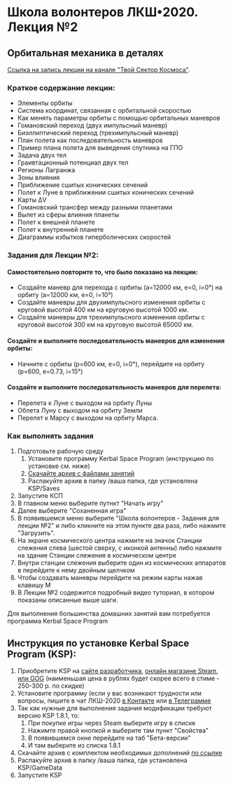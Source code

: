 # Школа волонтеров ЛКШ•2020. Лекция №2
## Орбитальная механика в деталях

[Ссылка на запись лекции на канале "Твой Сектор Космоса"](https://www.youtube.com/watch?v=CM8A39ABGeU).

### Краткое содержание лекции:
* Элементы орбиты
* Система координат, связанная с орбитальной скоростью
* Как менять параметры орбиты с помощью орбитальных маневров
* Гомановский переход (двух импульсный маневр)
* Биэллиптический переход (трехимпульсный маневр)
* План полета как последовательность маневров
* Пример плана полета для выведения спутника на ГПО
* Задача двух тел
* Граивтационный потенциал двух тел
* Регионы Лагранжа
* Зоны влияния
* Приближение сшитых конических сечений
* Полет к Луне в приближении сшитых конических сечений
* Карты ΔV
* Гомановский трансфер между разными планетами
* Вылет из сферы влияния планеты
* Полет к внешней планете
* Полет к внутренней планете
* Диаграммы избытков гиперболических скоростей

### Задания для Лекции №2:

#### Самостоятельно повторите то, что было показано на лекции:
* Создайте маневр для перехода с орбиты (a=12000 км, e=0, i=0°) на орбиту (a=12000 км, e=0, i=10°)
* Создайте маневры для двухимпульсного изменения орбиты с круговой высотой 400 км на круговую высотой 1000 км.
* Создайте маневры для трехимпульсного изменения орбиты с круговой высотой 300 км на круговую высотой 65000 км.

#### Создайте и выполните последовательность маневров для изменения орбиты:
* Начните с орбиты (p=600 км, e=0, i=0°), перейдите на орбиту (p=600, e=0.73, i=15°)

#### Создайте и выполните последовательность маневров для перелета:
* Перелета к Луне с выходом на орбиту Луны
* Облета Луну с выходом на орбиту Земли
* Перелет к Марсу с выходом на орбиту Марса.

### Как выполнять задания

1. Подготовьте рабочую среду
   1. Установите программу Kerbal Space Program (инструкцию по установке см. ниже) 
   2. [Cкачайте архив с файлами занятий](https://github.com/1greywind/space-school-volunteer/raw/master/%D0%9B%D0%B5%D0%BA%D1%86%D0%B8%D1%8F%20%E2%84%961/%D0%B7%D0%B0%D0%B4%D0%B0%D0%BD%D0%B8%D1%8F%20%D0%B4%D0%BB%D1%8F%20%D0%BB%D0%B5%D0%BA%D1%86%D0%B8%D0%B8%20%E2%84%961.zip)
   3. Распакуйте архив в папку /ваша папка, где установлена KSP/Saves
2. Запустите КСП
3. В главном меню выберите путнкт "Начать игру"
4. Далее выберите "Соханенная игра"
5. В появившемся меню выберите "Школа волонтеров - Задания для лекции №2" и либо кликните на этом пункте два раза, либо нажмите "Загрузить".
6. На экране космического центра нажмите на значок Станции слежения слева (шестой сверху, с иконкой антенны)
   либо нажмите на здание Станции слежения в космическом центре
7. Внутри станции слежения выберите один из космических аппаратов в перейдите к нему двойным щелчком
8. Чтобы создавать маневры перейдите на режим карты нажав клавишу М
9. В Лекции №2 содержится подробный видео туториал, в котором показаны описанные выше шаги.


Для выполнения большинства домашних занятий вам потребуется программа Kerbal Space Program

## Инструкция по установке Kerbal Space Program (KSP):
1. Приобретите KSP на
    [сайте разработчика](https://www.kerbalspaceprogram.com/store/),
    [онлайн магазине Steam](https://store.steampowered.com/app/220200/Kerbal_Space_Program/),
    [или GOG](https://www.gog.com/game/kerbal_space_program)
    (наименьшая цена в рублях будет скорее всего в стиме - 250-300 р. по скидке)
2. Установите программу (если у вас возникают трудности или вопросы,
   пишите в чат ЛКШ-2020 [в Контакте](https://vk.me/join/AJQ1d_3CuBfywdM9wDb9kgNs)
   или [в Телеграмме](https://t.me/space_school_chat)
3. Так как нужные для выполнения задания модификации требуют версию KSP 1.8.1, то:
    1. При покупке игры через Steam выберите игру в списке
    2. Нажимте правой кнопкой и выберите там пункт "Свойства"
    3. В появившемся окне перейдите на таб "Бета-версии"
    4. И там выберите из списка 1.8.1 
4. Скачайте архив с комплектом необходимых дополнений [по ссылке](http://spaceprogram.ru/GameData-LKSH-2020-volunteer-modpack.zip)
5. Распакуйте архив в папку /ваша папка, где установлена KSP/GameData
6. Запустите KSP



